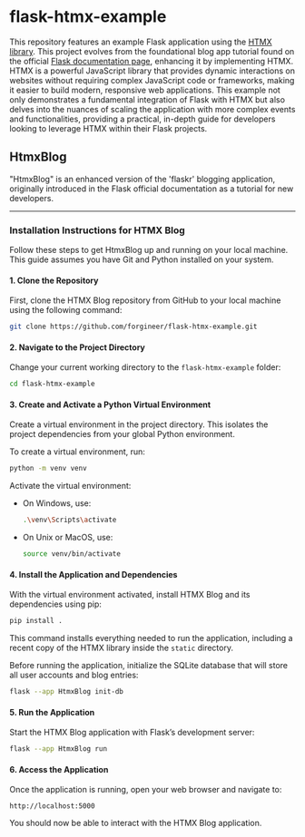 # flask-htmx-example
This repository features an example Flask application using the [HTMX library](https://htmx.org/). This project evolves from the foundational blog app tutorial found on the official [Flask documentation page](https://flask.palletsprojects.com/), enhancing it by implementing HTMX. HTMX is a powerful JavaScript library that provides dynamic interactions on websites without requiring complex JavaScript code or frameworks, making it easier to build modern, responsive web applications. This example not only demonstrates a fundamental integration of Flask with HTMX but also delves into the nuances of scaling the application with more complex events and functionalities, providing a practical, in-depth guide for developers looking to leverage HTMX within their Flask projects.

## HtmxBlog
"HtmxBlog" is an enhanced version of the 'flaskr' blogging application, originally introduced in the Flask official documentation as a tutorial for new developers.

---

### Installation Instructions for HTMX Blog

Follow these steps to get HtmxBlog up and running on your local machine. This guide assumes you have Git and Python installed on your system.

#### 1. Clone the Repository

First, clone the HTMX Blog repository from GitHub to your local machine using the following command:

```bash
git clone https://github.com/forgineer/flask-htmx-example.git
```

#### 2. Navigate to the Project Directory

Change your current working directory to the `flask-htmx-example` folder:

```bash
cd flask-htmx-example
```

#### 3. Create and Activate a Python Virtual Environment

Create a virtual environment in the project directory. This isolates the project dependencies from your global Python environment.

To create a virtual environment, run:

```bash
python -m venv venv
```

Activate the virtual environment:

- On Windows, use:

  ```bash
  .\venv\Scripts\activate
  ```

- On Unix or MacOS, use:

  ```bash
  source venv/bin/activate
  ```

#### 4. Install the Application and Dependencies

With the virtual environment activated, install HTMX Blog and its dependencies using pip:

```bash
pip install .
```

This command installs everything needed to run the application, including a recent copy of the HTMX library inside the `static` directory.

Before running the application, initialize the SQLite database that will store all user accounts and blog entries:

```bash
flask --app HtmxBlog init-db
```

#### 5. Run the Application

Start the HTMX Blog application with Flask’s development server:

```bash
flask --app HtmxBlog run
```

#### 6. Access the Application

Once the application is running, open your web browser and navigate to:

```
http://localhost:5000
```

You should now be able to interact with the HTMX Blog application.
